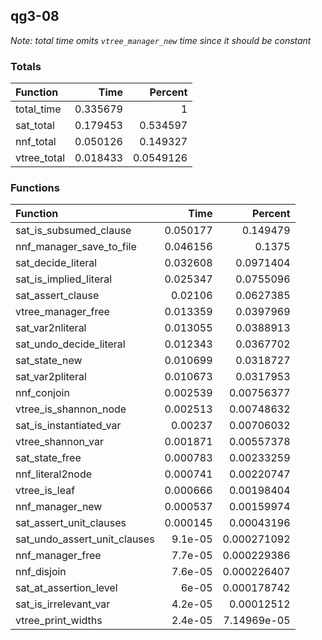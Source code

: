 ## qg3-08

*Note: total time omits `vtree_manager_new` time since it should be constant*

### Totals

| Function    |     Time |   Percent |
|:------------|---------:|----------:|
| total_time  | 0.335679 | 1         |
| sat_total   | 0.179453 | 0.534597  |
| nnf_total   | 0.050126 | 0.149327  |
| vtree_total | 0.018433 | 0.0549126 |

### Functions

| Function                     |     Time |     Percent |
|:-----------------------------|---------:|------------:|
| sat_is_subsumed_clause       | 0.050177 | 0.149479    |
| nnf_manager_save_to_file     | 0.046156 | 0.1375      |
| sat_decide_literal           | 0.032608 | 0.0971404   |
| sat_is_implied_literal       | 0.025347 | 0.0755096   |
| sat_assert_clause            | 0.02106  | 0.0627385   |
| vtree_manager_free           | 0.013359 | 0.0397969   |
| sat_var2nliteral             | 0.013055 | 0.0388913   |
| sat_undo_decide_literal      | 0.012343 | 0.0367702   |
| sat_state_new                | 0.010699 | 0.0318727   |
| sat_var2pliteral             | 0.010673 | 0.0317953   |
| nnf_conjoin                  | 0.002539 | 0.00756377  |
| vtree_is_shannon_node        | 0.002513 | 0.00748632  |
| sat_is_instantiated_var      | 0.00237  | 0.00706032  |
| vtree_shannon_var            | 0.001871 | 0.00557378  |
| sat_state_free               | 0.000783 | 0.00233259  |
| nnf_literal2node             | 0.000741 | 0.00220747  |
| vtree_is_leaf                | 0.000666 | 0.00198404  |
| nnf_manager_new              | 0.000537 | 0.00159974  |
| sat_assert_unit_clauses      | 0.000145 | 0.00043196  |
| sat_undo_assert_unit_clauses | 9.1e-05  | 0.000271092 |
| nnf_manager_free             | 7.7e-05  | 0.000229386 |
| nnf_disjoin                  | 7.6e-05  | 0.000226407 |
| sat_at_assertion_level       | 6e-05    | 0.000178742 |
| sat_is_irrelevant_var        | 4.2e-05  | 0.00012512  |
| vtree_print_widths           | 2.4e-05  | 7.14969e-05 |
